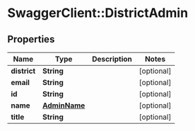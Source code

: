 # SwaggerClient::DistrictAdmin

## Properties
Name | Type | Description | Notes
------------ | ------------- | ------------- | -------------
**district** | **String** |  | [optional] 
**email** | **String** |  | [optional] 
**id** | **String** |  | [optional] 
**name** | [**AdminName**](AdminName.md) |  | [optional] 
**title** | **String** |  | [optional] 

